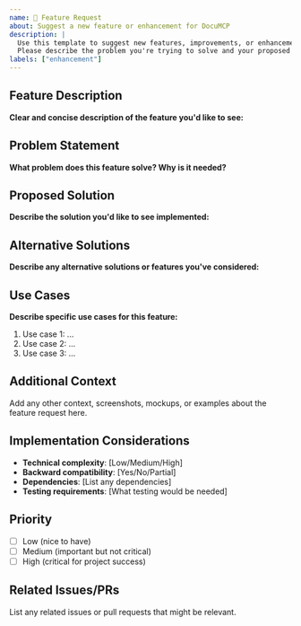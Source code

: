 ```yaml
---
name: 🚀 Feature Request
about: Suggest a new feature or enhancement for DocuMCP
description: |
  Use this template to suggest new features, improvements, or enhancements.
  Please describe the problem you're trying to solve and your proposed solution.
labels: ["enhancement"]
---
```


## Feature Description

**Clear and concise description of the feature you'd like to see:**

## Problem Statement

**What problem does this feature solve? Why is it needed?**

## Proposed Solution

**Describe the solution you'd like to see implemented:**

## Alternative Solutions

**Describe any alternative solutions or features you've considered:**

## Use Cases

**Describe specific use cases for this feature:**

1. Use case 1: ...
2. Use case 2: ...
3. Use case 3: ...

## Additional Context

Add any other context, screenshots, mockups, or examples about the feature request here.

## Implementation Considerations

- **Technical complexity**: [Low/Medium/High]
- **Backward compatibility**: [Yes/No/Partial]
- **Dependencies**: [List any dependencies]
- **Testing requirements**: [What testing would be needed]

## Priority

- [ ] Low (nice to have)
- [ ] Medium (important but not critical)
- [ ] High (critical for project success)

## Related Issues/PRs

List any related issues or pull requests that might be relevant.
